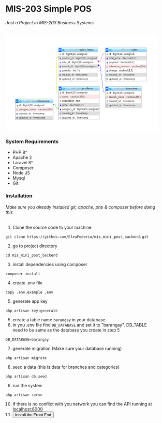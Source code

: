 # MIS-203 Simple POS
###### Just a Project in MIS-203 Business Systems

![DB Schema](https://raw.githubusercontent.com/EleaFederio/mis_mini_post_backend/main/MIS_POS-DB-Schema.PNG?token=AGKYLM7LIG4Z32BIEFEOT7LBRKKBC)

### System  Requirements
* PHP 8^
* Apache 2
* Laravel 8^
* Composer
* Node JS
* Mysql
* Git

### Installation
###### Make sure you already installed git, apache, php & composer before doing this
1. Clone the source code to your machine
```
git clone https://github.com/EleaFederio/mis_mini_post_backend.git
```
2. go to project directory
```
cd mis_mini_post_backend
```
3. install dependencies using composer
```
composer install
```
4. create .env file
```
copy .env.example .env
```
5. generate app key
```
php artisan key:generate
```
5. create a table name `barangay` in your database.
6. in you .env file find `DB_DATABASE` and set it to "barangay". DB_TABLE need to be same as the database you create in  step 5
```
DB_DATABASE=barangay
```
7. generate migration (Make sure your database running)
```
php artisan migrate
```
8. seed a data (this is data for branches and categories)
```
php artisan db:seed
```
9. run the system
```
php artisan serve
```
10. if there is no conflict with you network you can find the API running at [localhost:8000]('localhost:8000')
11. <button onclick="window.location.href='https://github.com/EleaFederio/mis_mini_pos';">Install the Front End</button>
